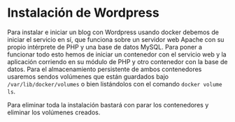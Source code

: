 # Instalación de Wordpress

Para instalar e iniciar un blog con Wordpress usando docker debemos de iniciar el servicio en sí, que funciona sobre un servidor web Apache con su propio intérprete de PHP y una base de datos MySQL. Para poner a funcionar todo esto hemos de iniciar un contenedor con el servicio web y la aplicación corriendo en su módulo de PHP y otro contenedor con la base de datos. Para el almacenamiento persistente de ambos contenedores usaremos sendos volúmenes que están guardados bajo `/var/lib/docker/volumes` o bien listándolos con el comando `docker volume ls`.


Para eliminar toda la instalación bastará con parar los contenedores y eliminar los volúmenes creados.
